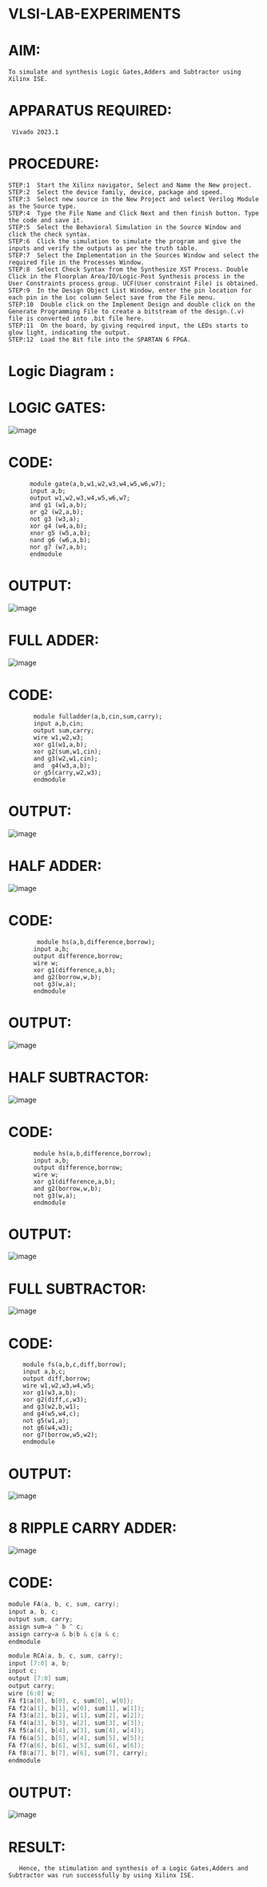 # VLSI-LAB-EXPERIMENTS
# AIM:  
    
    To simulate and synthesis Logic Gates,Adders and Subtractor using Xilinx ISE.

# APPARATUS REQUIRED:  

     Vivado 2023.1

# PROCEDURE: 
```
STEP:1  Start the Xilinx navigator, Select and Name the New project. 
STEP:2  Select the device family, device, package and speed. 
STEP:3  Select new source in the New Project and select Verilog Module as the Source type. 
STEP:4  Type the File Name and Click Next and then finish button. Type the code and save it. 
STEP:5  Select the Behavioral Simulation in the Source Window and click the check syntax.
STEP:6  Click the simulation to simulate the program and give the inputs and verify the outputs as per the truth table. 
STEP:7  Select the Implementation in the Sources Window and select the required file in the Processes Window. 
STEP:8  Select Check Syntax from the Synthesize XST Process. Double Click in the Floorplan Area/IO/Logic-Post Synthesis process in the User Constraints process group. UCF(User constraint File) is obtained. 
STEP:9  In the Design Object List Window, enter the pin location for each pin in the Loc column Select save from the File menu. 
STEP:10  Double click on the Implement Design and double click on the Generate Programming File to create a bitstream of the design.(.v) file is converted into .bit file here. 
STEP:11  On the board, by giving required input, the LEDs starts to glow light, indicating the output.
STEP:12  Load the Bit file into the SPARTAN 6 FPGA.
```
# Logic Diagram :

# LOGIC GATES:
![image](https://github.com/kamali109/VLSI-LAB-EXP-1/assets/160600794/285723d2-e83d-4d1a-b350-2849e83add0c)

# CODE:
~~~
      module gate(a,b,w1,w2,w3,w4,w5,w6,w7);
      input a,b;
      output w1,w2,w3,w4,w5,w6,w7;
      and g1 (w1,a,b);
      or g2 (w2,a,b);
      not g3 (w3,a);
      xor g4 (w4,a,b);
      xnor g5 (w5,a,b);
      nand g6 (w6,a,b);
      nor g7 (w7,a,b);
      endmodule
~~~

# OUTPUT:

![image](https://github.com/kamali109/VLSI-LAB-EXP-1/assets/160600794/21178b59-ee9c-492c-aff9-56895d38b585)

# FULL ADDER:
![image](https://github.com/kamali109/VLSI-LAB-EXP-1/assets/160600794/3e3d842d-d0ce-4416-976e-8e17119515af)

# CODE:
~~~
       module fulladder(a,b,cin,sum,carry);
       input a,b,cin;
       output sum,carry;
       wire w1,w2,w3;
       xor g1(w1,a,b);
       xor g2(sum,w1,cin);
       and g3(w2,w1,cin);
       and  g4(w3,a,b);
       or g5(carry,w2,w3);
       endmodule
~~~

# OUTPUT:

![image](https://github.com/kamali109/VLSI-LAB-EXP-1/assets/160600794/7b2568c8-925a-4a56-9ef5-9fd329f0099d)

# HALF ADDER:
![image](https://github.com/kamali109/VLSI-LAB-EXP-1/assets/160600794/75ffc0b9-4f57-4b47-8e98-88b46d21c166)
# CODE:
~~~
        module hs(a,b,difference,borrow);
       input a,b;
       output difference,borrow;
       wire w;
       xor g1(difference,a,b);
       and g2(borrow,w,b);
       not g3(w,a);
       endmodule
~~~

# OUTPUT:
![image](https://github.com/kamali109/VLSI-LAB-EXP-1/assets/160600794/6517181d-cdbb-450a-b7e2-dbc8be3f3aa6)

# HALF SUBTRACTOR:
![image](https://github.com/kamali109/VLSI-LAB-EXP-1/assets/160600794/97414e0f-5049-415e-bb92-70869674155e)

# CODE:
~~~
       module hs(a,b,difference,borrow);
       input a,b;
       output difference,borrow;
       wire w;
       xor g1(difference,a,b);
       and g2(borrow,w,b);
       not g3(w,a);
       endmodule
~~~

# OUTPUT:

![image](https://github.com/kamali109/VLSI-LAB-EXP-1/assets/160600794/74f7e9f5-64b1-40b2-bd9c-dffdb9d02661)


# FULL SUBTRACTOR:
![image](https://github.com/kamali109/VLSI-LAB-EXP-1/assets/160600794/bc2291b0-16b8-4609-af47-1799b2027014)

# CODE:
~~~
    module fs(a,b,c,diff,borrow);
    input a,b,c;
    output diff,borrow;
    wire w1,w2,w3,w4,w5;
    xor g1(w3,a,b);
    xor g2(diff,c,w3);
    and g3(w2,b,w1);
    and g4(w5,w4,c);
    not g5(w1,a);
    not g6(w4,w3);
    nor g7(borrow,w5,w2);
    endmodule   
~~~

# OUTPUT:

![image](https://github.com/kamali109/VLSI-LAB-EXP-1/assets/160600794/ba6633a8-7b90-4aa0-91df-434b825bad5c)

# 8 RIPPLE CARRY ADDER:
![image](https://github.com/kamali109/VLSI-LAB-EXP-1/assets/160600794/cb9e6496-e1e9-401d-8fad-a8d9624accf9)

# CODE:
```c
module FA(a, b, c, sum, carry);
input a, b, c;
output sum, carry;
assign sum=a ^ b ^ c;
assign carry=a & b|b & c|a & c;
endmodule

module RCA(a, b, c, sum, carry);
input [7:0] a, b;
input c;
output [7:0] sum;
output carry;
wire [6:0] w;
FA f1(a[0], b[0], c, sum[0], w[0]);
FA f2(a[1], b[1], w[0], sum[1], w[1]);
FA f3(a[2], b[2], w[1], sum[2], w[2]);
FA f4(a[3], b[3], w[2], sum[3], w[3]);
FA f5(a[4], b[4], w[3], sum[4], w[4]);
FA f6(a[5], b[5], w[4], sum[5], w[5]);
FA f7(a[6], b[6], w[5], sum[6], w[6]);
FA f8(a[7], b[7], w[6], sum[7], carry);
endmodule
```

# OUTPUT:

![image](https://github.com/kamali109/VLSI-LAB-EXP-1/assets/160600794/56258af5-8733-47d1-859b-9cde799ea2bb)


# RESULT:
```
   Hence, the stimulation and synthesis of a Logic Gates,Adders and Subtractor was run successfully by using Xilinx ISE.
```

